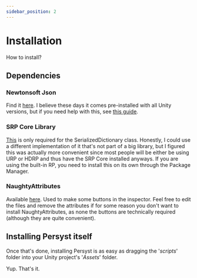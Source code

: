 ```yaml
---
sidebar_position: 2
---
```


# Installation

How to install?

## Dependencies

### Newtonsoft Json

Find it [here](https://docs.unity3d.com/Packages/com.unity.nuget.newtonsoft-json@3.0/manual/index.html). I believe these days it comes pre-installed with all Unity versions, but if you need help with this, see [this guide](https://github.com/jilleJr/Newtonsoft.Json-for-Unity/wiki/Install-official-via-UPM).

### SRP Core Library

[This](https://docs.unity3d.com/Packages/com.unity.render-pipelines.core@12.1/manual/index.html) is only required for the SerializedDictionary class. Honestly, I could use a different implementation of it that's not part of a big library, but I figured this was actually more convenient since most people will be either be using URP or HDRP and thus have the SRP Core installed anyways. If you are using the built-in RP, you need to install this on its own through the Package Manager.

### NaughtyAttributes

Available [here](https://github.com/dbrizov/NaughtyAttributes). Used to make some buttons in the inspector. Feel free to edit the files and remove the attributes if for some reason you don't want to install NaughtyAttributes, as none the buttons are technically required (although they are quite convenient). 

## Installing Persyst itself

Once that's done, installing Persyst is as easy as dragging the '*scripts*' folder into your Unity project's '*Assets*' folder. 

Yup. That's it.